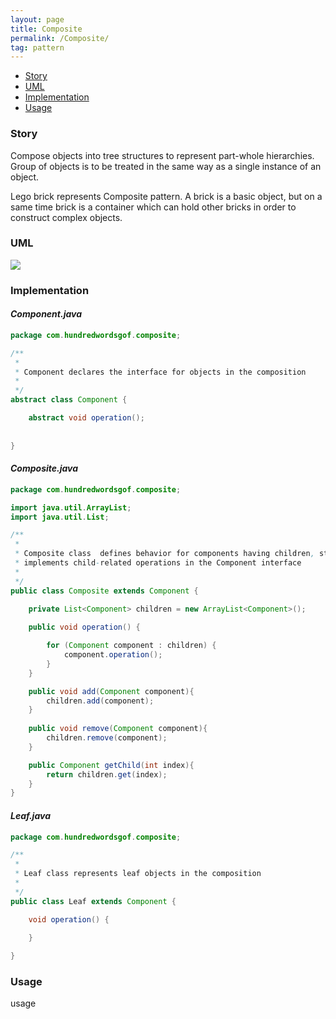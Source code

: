 ```yaml
---
layout: page
title: Composite
permalink: /Composite/
tag: pattern
---
```


* [Story](#Story)
* [UML](#UML)
* [Implementation](#Implementation)
* [Usage](#Usage)


###  <a id="Story"></a>Story 

Compose objects into tree structures to represent part-whole hierarchies. 
Group of objects is to be treated in the same way as a single instance of an object. 

Lego brick represents Composite pattern. 
A brick is a basic object, but on a same time brick is a container which can hold other bricks in order to construct complex objects.




###  <a id="UML"></a>UML 
![]({{site.baseurl}}/assets/img/composite.png)

###  <a id="Implementation"></a>Implementation 

#### *Component.java* 
```java 
package com.hundredwordsgof.composite;

/**
 * 
 * Component declares the interface for objects in the composition 
 *
 */
abstract class Component {

	abstract void operation();
	
	
}
```

#### *Composite.java* 
```java 
package com.hundredwordsgof.composite;

import java.util.ArrayList;
import java.util.List;

/**
 * 
 * Composite class  defines behavior for components having children, stores child components, 
 * implements child-related operations in the Component interface
 * 
 */
public class Composite extends Component {

	private List<Component> children = new ArrayList<Component>();
	
	public void operation() {

		for (Component component : children) {
			component.operation();
		}
	}

	public void add(Component component){
		children.add(component);
	}
	
	public void remove(Component component){
		children.remove(component);
	}

	public Component getChild(int index){
		return children.get(index);
	}	
}
```

#### *Leaf.java* 
```java 
package com.hundredwordsgof.composite;

/**
 * 
 * Leaf class represents leaf objects in the composition
 *
 */
public class Leaf extends Component {

	void operation() {
		
	}

}
```

###  <a id="Usage"></a>Usage 

usage 

